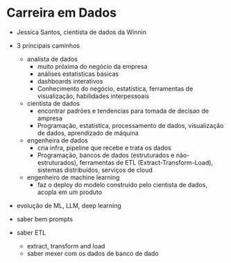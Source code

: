 # Carreira em Dados

- Jessica Santos, cientista de dados da Winnin

- 3 principais caminhos
    - analista de dados
        - muito próxima do negócio da empresa
        - análises estatisticas básicas
        - dashboards interativos
        - Conhecimento do negócio, estatística, ferramentas de visualização, habilidades interpessoais
    - cientista de dados
        - encontrar padrões e tendencias para tomada de decisao de ampresa
        - Programação, estatística, processamento de dados, visualização de dados, aprendizado de máquina
    - engenheira de dados
        - cria infra, pipeline que recebe e trata os dados
        - Programação, bancos de dados (estruturados e não-estruturados), ferramentas de ETL (Extract-Transform-Load), sistemas distribuídos, serviços de cloud
    - engenheiro de machine learning
        - faz o deploy do modelo construido pelo cientista de dados, acopla em um produto
- evolução de ML, LLM, deep learning
- saber bem prompts
- saber ETL
    - extract, transform and load
    - saber mexer com os dados de banco de dado
